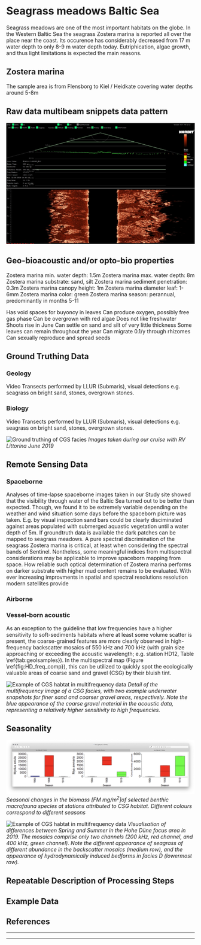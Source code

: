 
# Seagrass meadows Baltic Sea
Seagrass meadows are one of the most important habitats on the globe. In the Western Baltic Sea
the seagrass Zostera marina is reported all over the place near the coast. Its occurence has considerably decreased 
from 17 m water depth to only 8-9 m water depth today. Eutriphication, algae growth, and thus light limitations is expected the main reasons. 


## Zostera marina 
The sample area is from Flensborg to Kiel / Heidkate covering water depths around 5-8m

## Raw data multibeam snippets data pattern
![Seagrass anomalies in MBES raw bathymetry and snippet backscatter](img/seagrass_raw.png)



## Geo-bioacoustic and/or opto-bio properties
Zostera marina min. water depth: 1.5m
Zostera marina max. water depth: 8m
Zostera marina substrate: sand, silt
Zostera marina sediment penetration: 0.3m
Zostera marina canopy height: 1m
Zostera marina diameter leaf: 1-6mm
Zostera marina color: green
Zostera marina season: perannual, predominantly in months 5-11

Has void spaces for buyoncy in leaves
Can produce oxygen, possibly free gas phase
Can be overgrown with red algae
Does not like freshwater
Shoots rise in June
Can settle on sand and silt of very little thickness
Some leaves can remain throughout the year
Can migrate 0.1/y through rhizomes
Can sexually reproduce and spread seeds 



## Ground Truthing Data
### Geology
Video Transects performed by LLUR (Submaris), visual detections e.g. seagrass on bright sand, stones, overgrown stones. 

### Biology
Video Transects performed by LLUR (Submaris), visual detections e.g. seagrass on bright sand, stones, overgrown stones.

![Ground truthing of CGS facies](img/)
*Images taken during our cruise with RV Littorina June 2019*

## Remote Sensing Data


### Spaceborne
Analyses of time-lapse spaceborne images taken in our Study site showed that the visibility through water of the Baltic Sea turned out to be better than expected. Though, we found it to be extremely variable depending on the weather and wind situation some days before the spaceborn picture was taken. E.g. by visual inspection sand bars could be clearly disciminated against areas populated with submerged aquastic vegetation until a water depth of 5m. If groundtruth data is available the dark patches can be mapped to seagrass meadows. A pure spectral discrimination of the seagrass Zostera marina is critical, at least when considering the spectral bands of Sentinel. Nontheless, some meaningful indices from multispectral considerations may be applicable to improve spaceborn mapping from space. How reliable such optical determination of Zostera marina performs on darker substrate with higher mud content remains to be evaluated. 
With ever increasing improvments in spatial and spectral resolutions resolution modern satellites provide 

### Airborne

### Vessel-born acoustic 
As an exception to the guideline that low frequencies have a higher sensitivity to soft-sediments habitats where at least some volume scatter is present, the coarse-grained features are more clearly observed in high-frequency backscatter mosaics of 550 kHz and 700 kHz (with grain size approaching or exceeding the acoustic wavelength; e.g. station HD12, Table \ref{tab:geolsamples}). In the multispectral map (Figure \ref{fig:HD_freq_comp}), this can be utilized to quickly spot the ecologically valuable areas of coarse sand and gravel (CSG) by their bluish tint. 

![Example of CGS habtat in multifrequency data](img/cgs_01.png)
*Detail of the multifrequency image of a CSG facies, with two example underwater snapshots for finer sand and coarser gravel areas, respectively. Note the blue appearance of the coarse gravel material in the acoustic data, representing a relatively higher sensitivity to high frequencies.*

## Seasonality

![Saisonality in CGS habitat](img/cgs_bio_02.png)
*Seasonal changes in the biomass [FM mg/m$^2$]of selected benthic macrofauna species at stations attributed to CSG habitat. Different colours correspond to different seasons*

![Example of CGS habtat in multifrequency data](img/cgs_02.png)
*Visualisation of differences between Spring and Summer in the Hohe Düne focus area in 2019. The mosaics comprise only two channels (200 kHz, red channel, and 400 kHz, green channel). Note the different appearance of seagrass of different abundance in the backscatter mosaics (medium row), and the appearance of hydrodynamically induced bedforms in facies D (lowermost row).*

## Repeatable Description of Processing Steps

## Example Data


## References

---


---
